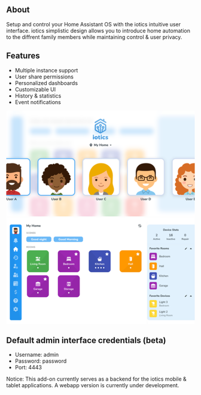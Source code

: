 ## About

Setup and control your Home Assistant OS with the iotics intuitive user interface. iotics simplistic design allows you to introduce home automation to the diffrent family members while maintaining control & user privacy.

## Features

- Multiple instance support
- User share permissions
- Personalized dashboards
- Customizable UI
- History & statistics
- Event notifications

![iotics dashboard](https://github.com/iotics-live/iotics-Controller/blob/master/iotics/Images/screenshot-003.png?raw=true)
![iotics user selection](https://github.com/iotics-live/iotics-Controller/blob/master/iotics/Images/screenshot-001.png?raw=true)

## Default admin interface credentials (beta)
- Username: admin
- Password: password
- Port: 4443

Notice: This add-on currently serves as a backend for the iotics mobile & tablet applications. A webapp version is currently under development.
